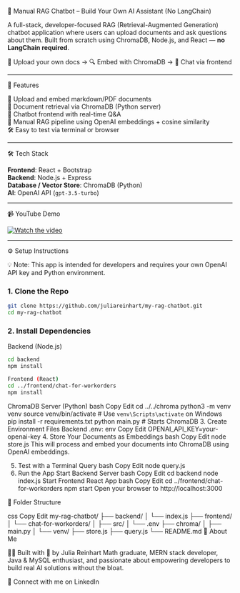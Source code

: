 🧠 Manual RAG Chatbot – Build Your Own AI Assistant (No LangChain)

A full-stack, developer-focused RAG (Retrieval-Augmented Generation) chatbot application where users can upload documents and ask questions about them. Built from scratch using ChromaDB, Node.js, and React — **no LangChain required**.

📁 Upload your own docs → 🔍 Embed with ChromaDB → 💬 Chat via frontend

---

🚀 Features

📂 Upload and embed markdown/PDF documents  
🔎 Document retrieval via ChromaDB (Python server)  
💬 Chatbot frontend with real-time Q&A  
🧠 Manual RAG pipeline using OpenAI embeddings + cosine similarity  
🛠 Easy to test via terminal or browser  

---

🛠 Tech Stack

**Frontend**: React + Bootstrap  
**Backend**: Node.js + Express  
**Database / Vector Store**: ChromaDB (Python)  
**AI**: OpenAI API (`gpt-3.5-turbo`)

---

📹 YouTube Demo

[![Watch the video](https://img.youtube.com/vi/YOUR_VIDEO_ID_HERE/0.jpg)](https://www.youtube.com/watch?v=YOUR_VIDEO_ID_HERE)

---

⚙️ Setup Instructions

💡 Note: This app is intended for developers and requires your own OpenAI API key and Python environment.

### 1. Clone the Repo

```bash
git clone https://github.com/juliareinhart/my-rag-chatbot.git
cd my-rag-chatbot
```

### 2. Install Dependencies
Backend (Node.js)
```bash
cd backend
npm install
```
```bash
Frontend (React)
cd ../frontend/chat-for-workorders
npm install
```
ChromaDB Server (Python)
bash
Copy
Edit
cd ../../chroma
python3 -m venv venv
source venv/bin/activate        # Use `venv\Scripts\activate` on Windows
pip install -r requirements.txt
python main.py                  # Starts ChromaDB
3. Create Environment Files
Backend .env:
env
Copy
Edit
OPENAI_API_KEY=your-openai-key
4. Store Your Documents as Embeddings
bash
Copy
Edit
node store.js
This will process and embed your documents into ChromaDB using OpenAI embeddings.

5. Test with a Terminal Query
bash
Copy
Edit
node query.js
6. Run the App
Start Backend Server
bash
Copy
Edit
cd backend
node index.js
Start Frontend React App
bash
Copy
Edit
cd ../frontend/chat-for-workorders
npm start
Open your browser to http://localhost:3000

📂 Folder Structure

css
Copy
Edit
my-rag-chatbot/
├── backend/
│   └── index.js
├── frontend/
│   └── chat-for-workorders/
│       ├── src/
│       └── .env
├── chroma/
│   ├── main.py
│   └── venv/
├── store.js
├── query.js
└── README.md
🙋 About Me

👩‍💻 Built with 💖 by Julia Reinhart
Math graduate, MERN stack developer, Java & MySQL enthusiast, and passionate about empowering developers to build real AI solutions without the bloat.

🔗 Connect with me on LinkedIn
